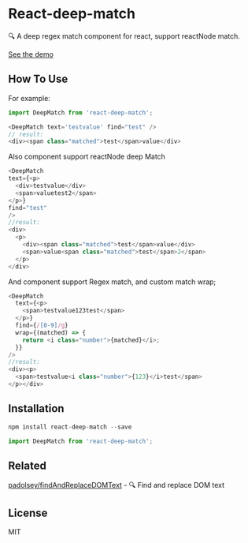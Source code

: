 # React-deep-match

🔍  A deep regex match component for react, support reactNode match.

[See the demo](https://dt-fe.github.io/react-deep-match/)


## How To Use

For example:

```javascript
import DeepMatch from 'react-deep-match';

<DeepMatch text='testvalue' find="test" />
// result:
<div><span class="matched">test</span>value</div>
```
Also component support reactNode deep Match

```javascript
<DeepMatch
text={<p>
  <div>testvalue</div>
  <span>valuetest2</span>
</p>}
find="test"
/>
//result:
<div>
  <p>
    <div><span class="matched">test</span>value</div>
    <span>value<span class="matched">test</span>2</span>
  </p>
</div>
```
And component support Regex match, and custom match wrap;
```javascript
<DeepMatch
  text={<p>
    <span>testvalue123test</span>
  </p>}
  find={/[0-9]/g}
  wrap={(matched) => {
    return <i class="number">{matched}</i>;
  }}
/>
//result:
<div><p>
  <span>testvalue<i class="number">{123}</i>test</span>
</p></div>
```
## Installation
```javascript
npm install react-deep-match --save

import DeepMatch from 'react-deep-match';
```
## Related

[padolsey/findAndReplaceDOMText](https://github.com/padolsey/findAndReplaceDOMText) - 🔍 Find and replace DOM text

## License

MIT